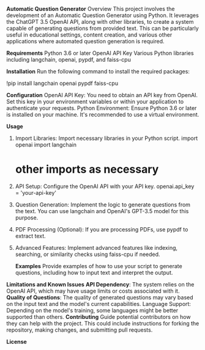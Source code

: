 **Automatic Question Generator**
Overview
This project involves the development of an Automatic Question Generator using Python. 
It leverages the ChatGPT 3.5 OpenAI API, along with other libraries, to create a system capable of generating questions from provided text. 
This can be particularly useful in educational settings, content creation, and various other applications where automated question generation is required.

**Requirements**
Python 3.6 or later
OpenAI API Key
Various Python libraries including langchain, openai, pypdf, and faiss-cpu

**Installation**
Run the following command to install the required packages:

!pip install langchain openai pypdf faiss-cpu

**Configuration**
OpenAI API Key: You need to obtain an API key from OpenAI. Set this key in your environment variables or within your application to authenticate your requests.
Python Environment: Ensure Python 3.6 or later is installed on your machine. It's recommended to use a virtual environment.

**Usage**
1. Import Libraries: Import necessary libraries in your Python script.
    import openai
    import langchain
    # other imports as necessary

2. API Setup: Configure the OpenAI API with your API key.
   openai.api_key = 'your-api-key'

3. Question Generation: Implement the logic to generate questions from the text. You can use langchain and OpenAI's GPT-3.5 model for this purpose.

4. PDF Processing (Optional): If you are processing PDFs, use pypdf to extract text.

5. Advanced Features: Implement advanced features like indexing, searching, or similarity checks using faiss-cpu if needed.

   **Examples**
Provide examples of how to use your script to generate questions, including how to input text and interpret the output.

**Limitations and Known Issues**
**API Dependency**: The system relies on the OpenAI API, which may have usage limits or costs associated with it.
**Quality of Questions**: The quality of generated questions may vary based on the input text and the model's current capabilities.
Language Support: Depending on the model's training, some languages might be better supported than others.
**Contributing**
Guide potential contributors on how they can help with the project. This could include instructions for forking the repository, making changes, and submitting pull requests.

**License**
